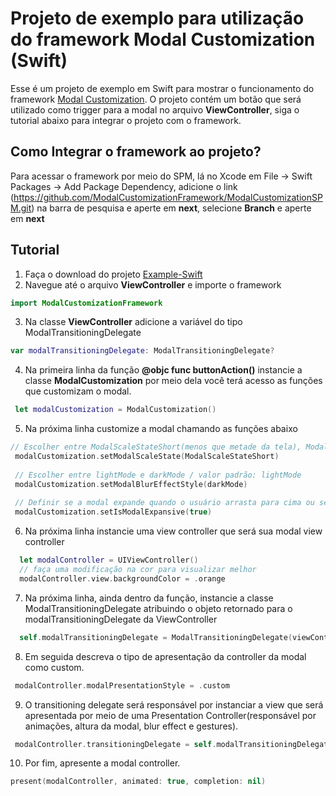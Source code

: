 # Projeto de exemplo para utilização do framework Modal Customization (Swift)
Esse é um projeto de exemplo em Swift para mostrar o funcionamento do framework [Modal Customization](https://github.com/ModalCustomizationFramework/ModalCustomizationFramework). O projeto contém um botão que será utilizado como trigger para a modal no arquivo **ViewController**, siga o tutorial abaixo para integrar o projeto com o framework.

## Como Integrar o framework ao projeto?

Para acessar o framework por meio do SPM, lá no Xcode em File -> Swift Packages -> Add Package Dependency,
adicione o link (https://github.com/ModalCustomizationFramework/ModalCustomizationSPM.git) na barra de pesquisa e aperte em **next**,
selecione **Branch** e aperte em **next**

## Tutorial 

1. Faça o download do projeto [Example-Swift]()
2. Navegue até o arquivo **ViewController** e importe o framework
~~~swift
import ModalCustomizationFramework
~~~
3. Na classe **ViewController** adicione a variável do tipo ModalTransitioningDelegate
~~~swift
var modalTransitioningDelegate: ModalTransitioningDelegate?
~~~
4. Na primeira linha da função **@objc func buttonAction()** instancie a classe **ModalCustomization** por meio dela você terá acesso as funções 
que customizam o modal.
~~~swift
 let modalCustomization = ModalCustomization()
~~~
5. Na próxima linha customize a modal chamando as funções abaixo

~~~swift
// Escolher entre ModalScaleStateShort(menos que metade da tela), ModalScaleStateNormal(metade da tela), ModalScaleStateAdjustedOnce(tela inteira) / valor padrão : ModalScaleStateNormal
 modalCustomization.setModalScaleState(ModalScaleStateShort)
 
 // Escolher entre lightMode e darkMode / valor padrão: lightMode
 modalCustomization.setModalBlurEffectStyle(darkMode)
 
 // Definir se a modal expande quando o usuário arrasta para cima ou se permanece com a mesma altura / valor padrão : false
 modalCustomization.setIsModalExpansive(true)
~~~

6. Na próxima linha instancie uma view controller que será sua modal view controller
~~~swift
  let modalController = UIViewController()
  // faça uma modificação na cor para visualizar melhor
  modalController.view.backgroundColor = .orange
~~~

7. Na próxima linha, ainda dentro da função, instancie a classe ModalTransitioningDelegate atribuindo o objeto retornado para o modalTransitioningDelegate da ViewController
~~~swift
  self.modalTransitioningDelegate = ModalTransitioningDelegate(viewController: self, presenting: modalController )
~~~

8. Em seguida descreva o tipo de apresentação da controller da modal como custom. 
~~~swift
 modalController.modalPresentationStyle = .custom
~~~
 9. O transitioning delegate será responsável por instanciar a view que será apresentada por meio de uma Presentation Controller(responsável por animações, altura da modal, blur effect e gestures).
~~~swift
 modalController.transitioningDelegate = self.modalTransitioningDelegate
~~~

10. Por fim, apresente a modal controller.
 ~~~swift
 present(modalController, animated: true, completion: nil)
~~~

